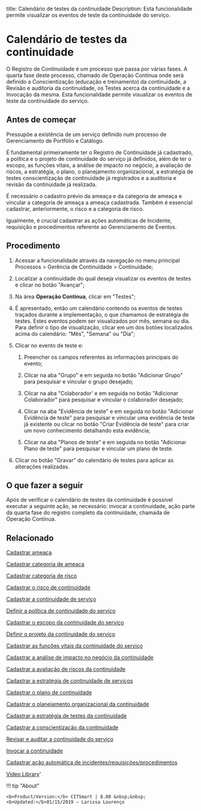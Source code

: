 title: Calendário de testes da continuidade
Description: Esta funcionalidade permite visualizar os eventos de teste da continuidade do serviço. 
# Calendário de testes da continuidade

O Registro de Continuidade é um processo que passa por várias fases. A quarta fase deste processo, chamado de Operação Contínua onde será definido a Conscientização (educação e treinamento) da continuidade, a Revisão e auditoria da continuidade, os Testes acerca da continuidade e a Invocação da mesma. Esta funcionalidade permite visualizar os eventos de teste da continuidade do serviço.

Antes de começar
--------------------

Pressupõe a existência de um serviço definido num processo de Gerenciamento de
Portfólio e Catálogo.

É fundamental primeiramente ter o Registro de Continuidade já cadastrado, a
política e o projeto de continuidade do serviço já definidos, além de ter o
escopo, as funções vitais, a análise de impacto no negócio, a avaliação de
riscos, a estratégia, o plano, o planejamento organizacional, a estratégia de
testes conscientização de continuidade já registrados e a auditoria e revisão da
continuidade já realizada.

É necessário o cadastro prévio da ameaça e da categoria de ameaça e vincular a
categoria de ameaça a ameaça cadastrada. Também é essencial cadastrar,
anteriormente, o risco e a categoria de risco.

Igualmente, é crucial cadastrar as ações automáticas de Incidente, requisição e
procedimentos referente ao Gerenciamento de Eventos.

Procedimento
----------------

1.  Acessar a funcionalidade através da navegação no menu principal Processos \>
    Gerência de Continuidade \> Continuidade;

2.  Localizar a continuidade do qual deseja visualizar os eventos de testes e
    clicar no botão "Avançar";

3.  Na área **Operação Continua**, clicar em "Testes";

4.  É apresentado, então um calendário contendo os eventos de testes traçados
    durante a implementação, o que chamamos de estratégia de testes. Estes
    eventos podem ser visualizados por mês, semana ou dia. Para definir o tipo
    de visualização, clicar em um dos botões localizados acima do calendário:
    "Mês", "Semana" ou "Dia";

5.  Clicar no evento de teste e:

    1.  Preencher os campos referentes às informações principais do evento;

    2.  Clicar na aba "Grupo" e em seguida no botão "Adicionar Grupo" para
        pesquisar e vincular o grupo desejado;

    3.  Clicar na aba "Colaborador' e em seguida no botão "Adicionar
        Colaborador" para pesquisar e vincular o colaborador desejado;

    4.  Clicar na aba "Evidência de teste" e em seguida no botão "Adicionar
        Evidência de teste" para pesquisar e vincular uma evidência de teste já
        existente ou clicar no botão "Criar Evidência de teste" para criar um
        novo conhecimento detalhando esta evidência;

    5.  Clicar na aba "Planos de teste" e em seguida no botão "Adicionar Plano
        de teste" para pesquisar e vincular um plano de teste.

6.  Clicar no botão "Gravar" do calendário de testes para aplicar as alterações
    realizadas.

O que fazer a seguir
------------------------

Após de verificar o calendário de testes da continuidade é possível executar a
seguinte ação, se necessário: invocar a continuidade, ação parte da quarta fase
do registro completo da continuidade, chamada de Operação Contínua.

Relacionado
----------------

[Cadastrar ameaça](/pt-br/citsmart-platform-8/processes/continuity/configuration/register-threat.html)

[Cadastrar categoria de ameaça](/pt-br/citsmart-platform-8/processes/continuity/configuration/threat-category.html)

[Cadastrar categoria de risco](/pt-br/citsmart-platform-8/processes/continuity/configuration/risk-category.html)

[Cadastrar o risco de continuidade](/pt-br/citsmart-platform-8/processes/continuity/configuration/register-continuity-risk.html)

[Cadastrar a continuidade de serviço](/pt-br/citsmart-platform-8/processes/continuity/use/register-service-continuity.html)

[Definir a política de continuidade do serviço](/pt-br/citsmart-platform-8/processes/continuity/use/continuity-policy.html)

[Cadastrar o escopo da continuidade do serviço](/pt-br/citsmart-platform-8/processes/continuity/use/service-continuity-scope.html)

[Definir o projeto da continuidade do serviço](/pt-br/citsmart-platform-8/processes/continuity/use/service-continuity-project.html)

[Cadastrar as funções vitais da continuidade do serviço](/pt-br/citsmart-platform-8/processes/continuity/use/continuity-vital-functions.html)

[Cadastrar a análise de impacto no negócio da continuidade](/pt-br/citsmart-platform-8/processes/continuity/use/impact-analysis-continuity-business.html)

[Cadastrar a avaliação de riscos da continuidade](/pt-br/citsmart-platform-8/processes/continuity/use/continuity-risk-evaluation.html)

[Cadastrar a estratégia de continuidade de serviços](/pt-br/citsmart-platform-8/processes/continuity/use/service-continuity-strategy.html)

[Cadastrar o plano de continuidade](/pt-br/citsmart-platform-8/processes/continuity/use/continuity-plan.html)

[Cadastrar o planejamento organizacional da continuidade](/pt-br/citsmart-platform-8/processes/continuity/use/continuity-organizational-planning.html)

[Cadastrar a estratégia de testes da continuidade](/pt-br/citsmart-platform-8/processes/continuity/use/continuity-test-registration.html)

[Cadastrar a conscientização da continuidade](/pt-br/citsmart-platform-8/processes/continuity/use/continuity-awareness.html)

[Revisar e auditar a continuidade do serviço](/pt-br/citsmart-platform-8/processes/continuity/use/review-and-audit-continuity.html)

[Invocar a continuidade](/pt-br/citsmart-platform-8/processes/continuity/use/invoke-continuity.html)

[Cadastrar ação automática de incidentes/requisições/procedimentos](/pt-br/citsmart-platform-8/additional-features/automation-of-operation/configuration/register-automatic-actions-incident-request-procedure.html)

<i class='fa fa-youtube-play  fa-2x' style='color:#97ce17;vertical-align: middle;'> </i> [Video Library](https://www.youtube.com/playlist?list=PLB5qK2uzf2RPHLLyCQ9CqOeIt08azAa6k)'

!!! tip "About"

    <b>Product/Version:</b> CITSmart | 8.00 &nbsp;&nbsp;
    <b>Updated:</b>01/15/2019 – Larissa Lourenço
